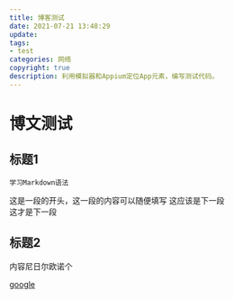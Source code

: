 ```yaml
---
title: 博客测试
date: 2021-07-21 13:48:29
update: 
tags:
- test
categories: 网络
copyright: true
description: 利用模拟器和Appium定位App元素，编写测试代码。
---
```

# 博文测试
## 标题1
	学习Markdown语法
这是一段的开头，这一段的内容可以随便填写
这应该是下一段
<br>这才是下一段

## 标题2
内容尼日尔欧诺个

[google](https://www.appinn.com/markdown/) 

